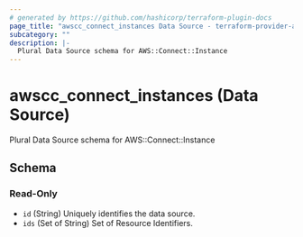 ```yaml
---
# generated by https://github.com/hashicorp/terraform-plugin-docs
page_title: "awscc_connect_instances Data Source - terraform-provider-awscc"
subcategory: ""
description: |-
  Plural Data Source schema for AWS::Connect::Instance
---
```


# awscc_connect_instances (Data Source)

Plural Data Source schema for AWS::Connect::Instance



<!-- schema generated by tfplugindocs -->
## Schema

### Read-Only

- `id` (String) Uniquely identifies the data source.
- `ids` (Set of String) Set of Resource Identifiers.
